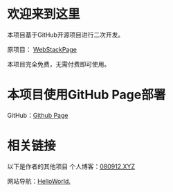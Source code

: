 # 欢迎来到这里
本项目基于GitHub开源项目进行二次开发。

原项目： [WebStackPage](https://github.com/WebStackPage/WebStackPage.github.io)

本项目完全免费，无需付费即可使用。

# 本项目使用GitHub Page部署
GitHub：[Github Page](https://pages.github.com/?(null))

# 相关链接
以下是作者的其他项目
个人博客：[080912.XYZ](https://080912.xyz)

网站导航：[HelloWorld.](https://ningguoxu.github.io)
